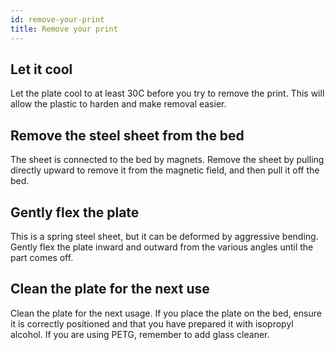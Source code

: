 ```yaml
---
id: remove-your-print
title: Remove your print
---
```


## Let it cool
Let the plate cool to at least 30C before you try to remove the print. This will allow the plastic to harden and make removal easier.

## Remove the steel sheet from the bed
The sheet is connected to the bed by magnets. Remove the sheet by pulling directly upward to remove it from the magnetic field, and then pull it off the bed.

## Gently flex the plate
This is a spring steel sheet, but it can be deformed by aggressive bending. Gently flex the plate inward and outward from the various angles until the part comes off.

## Clean the plate for the next use
Clean the plate for the next usage. If you place the plate on the bed, ensure it is correctly positioned and that you have prepared it with isopropyl alcohol. If you are using PETG, remember to add glass cleaner.